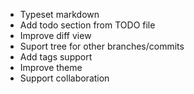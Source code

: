 - Typeset markdown
- Add todo section from TODO file
- Improve diff view
- Suport tree for other branches/commits
- Add tags support
- Improve theme
- Support collaboration
